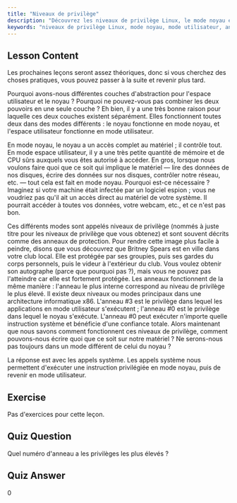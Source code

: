 ```yaml
---
title: "Niveaux de privilège"
description: "Découvrez les niveaux de privilège Linux, le mode noyau et le mode utilisateur. Comprenez les anneaux de protection et les appels système pour un accès sécurisé au matériel. Commencez votre parcours Linux !"
keywords: "niveaux de privilège Linux, mode noyau, mode utilisateur, anneaux de protection, appels système, sécurité Linux, Linux pour débutants, tutoriel Linux"
---
```


## Lesson Content

Les prochaines leçons seront assez théoriques, donc si vous cherchez des choses pratiques, vous pouvez passer à la suite et revenir plus tard.

Pourquoi avons-nous différentes couches d'abstraction pour l'espace utilisateur et le noyau ? Pourquoi ne pouvez-vous pas combiner les deux pouvoirs en une seule couche ? Eh bien, il y a une très bonne raison pour laquelle ces deux couches existent séparément. Elles fonctionnent toutes deux dans des modes différents : le noyau fonctionne en mode noyau, et l'espace utilisateur fonctionne en mode utilisateur.

En mode noyau, le noyau a un accès complet au matériel ; il contrôle tout. En mode espace utilisateur, il y a une très petite quantité de mémoire et de CPU sûrs auxquels vous êtes autorisé à accéder. En gros, lorsque nous voulons faire quoi que ce soit qui implique le matériel — lire des données de nos disques, écrire des données sur nos disques, contrôler notre réseau, etc. — tout cela est fait en mode noyau. Pourquoi est-ce nécessaire ? Imaginez si votre machine était infectée par un logiciel espion ; vous ne voudriez pas qu'il ait un accès direct au matériel de votre système. Il pourrait accéder à toutes vos données, votre webcam, etc., et ce n'est pas bon.

Ces différents modes sont appelés niveaux de privilège (nommés à juste titre pour les niveaux de privilège que vous obtenez) et sont souvent décrits comme des anneaux de protection. Pour rendre cette image plus facile à peindre, disons que vous découvrez que Britney Spears est en ville dans votre club local. Elle est protégée par ses groupies, puis ses gardes du corps personnels, puis le videur à l'extérieur du club. Vous voulez obtenir son autographe (parce que pourquoi pas ?), mais vous ne pouvez pas l'atteindre car elle est fortement protégée. Les anneaux fonctionnent de la même manière : l'anneau le plus interne correspond au niveau de privilège le plus élevé. Il existe deux niveaux ou modes principaux dans une architecture informatique x86. L'anneau #3 est le privilège dans lequel les applications en mode utilisateur s'exécutent ; l'anneau #0 est le privilège dans lequel le noyau s'exécute. L'anneau #0 peut exécuter n'importe quelle instruction système et bénéficie d'une confiance totale. Alors maintenant que nous savons comment fonctionnent ces niveaux de privilège, comment pouvons-nous écrire quoi que ce soit sur notre matériel ? Ne serons-nous pas toujours dans un mode différent de celui du noyau ?

La réponse est avec les appels système. Les appels système nous permettent d'exécuter une instruction privilégiée en mode noyau, puis de revenir en mode utilisateur.

## Exercise

Pas d'exercices pour cette leçon.

## Quiz Question

Quel numéro d'anneau a les privilèges les plus élevés ?

## Quiz Answer

0
